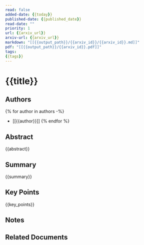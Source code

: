 ```yaml
---
read: false
added-date: {{today}}
published-date: {{published_date}}
read-date: ""
priority: 1
url: {{arxiv_url}}
arxiv-url: {{arxiv_url}}
markdown: "[[{{output_path}}/{{arxiv_id}}/{{arxiv_id}}.md]]"
pdf: "[[{{output_path}}/{{arxiv_id}}.pdf]]"
tags:
{{tags}}
---
```


# {{title}}

## Authors
{% for author in authors -%}
- [[{{author}}]]
{% endfor %}

## Abstract
{{abstract}}

## Summary
{{summary}}

## Key Points
{{key_points}}

## Notes


## Related Documents

